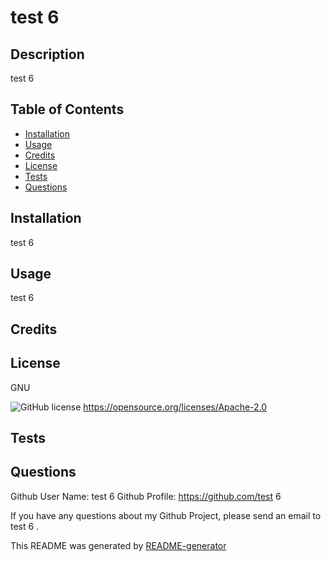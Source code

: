# test 6
  
  ## Description
  test 6

  ## Table of Contents
  - [Installation](#installation)
  - [Usage](#usage)
  - [Credits](#credits)
  - [License](#license)
  - [Tests](#tests)
  - [Questions](#questions)

  ## Installation
  test 6
  
  ## Usage
  test 6

  ## Credits
  

  ## License 
  GNU

  ![GitHub license](https://img.shields.io/badge/license-GNU-blue.svg)
    https://opensource.org/licenses/Apache-2.0
  

  ## Tests

  

  ## Questions
  Github User Name: test 6
  Github Profile: https://github.com/test 6

  If you have any questions about my Github Project, please send an email to test 6 .

  This README was generated by [README-generator](https://github.com/ChelseaLuevano/M9-ReadMe-Generator)
